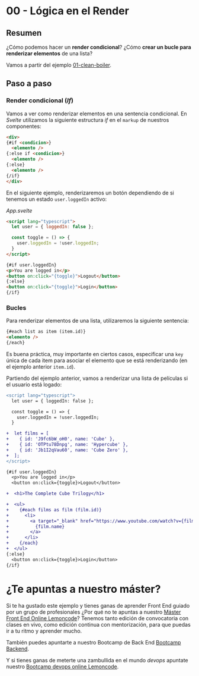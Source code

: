 # 00 - Lógica en el Render

## Resumen

¿Cómo podemos hacer un **render condicional**? ¿Cómo **crear un bucle para renderizar elementos** de una lista?

Vamos a partir del ejemplo [01-clean-boiler](../01-clean-boiler/README.md).

## Paso a paso

### Render condicional (_If_)

Vamos a ver como renderizar elementos en una sentencia condicional. En _Svelte_ utilizamos la siguiente estructura _if_ en el `markup` de nuestros componentes:

```html
<div>
{#if <condicion>}
  <elemento />
{:else if <condicion>}
  <elemento />
{:else}
  <elemento />
{/if}
</div>
```

En el siguiente ejemplo, renderizaremos un botón dependiendo de si tenemos un estado `user.loggedIn` activo:

_App.svelte_

```html
<script lang="typescript">
  let user = { loggedIn: false };

  const toggle = () => {
    user.loggedIn = !user.loggedIn;
  }
</script>

{#if user.loggedIn}
<p>You are logged in</p>
<button on:click="{toggle}">Logout</button>
{:else}
<button on:click="{toggle}">Login</button>
{/if}
```

### Bucles

Para renderizar elementos de una lista, utilizaremos la siguiente sentencia:

```html
{#each list as item (item.id)}
<elemento />
{/each}
```

Es buena práctica, muy importante en ciertos casos, especificar una `key` única de cada item para asociar el elemento que se está renderizando (en el ejemplo anterior `item.id`).

Partiendo del ejemplo anterior, vamos a renderizar una lista de películas si el usuario está logado:

```diff
<script lang="typescript">
  let user = { loggedIn: false };

  const toggle = () => {
    user.loggedIn = !user.loggedIn;
  }

+  let films = [
+    { id: 'J9fc6bW_oH0', name: 'Cube' },
+    { id: 'OTPtu78Dnpg', name: 'Hypercube' },
+    { id: 'Jb1I2qVau60', name: 'Cube Zero' },
+  ];
</script>

{#if user.loggedIn}
  <p>You are logged in</p>
  <button on:click={toggle}>Logout</button>

+  <h1>The Complete Cube Trilogy</h1>

+  <ul>
+    {#each films as film (film.id)}
+      <li>
+        <a target="_blank" href="https://www.youtube.com/watch?v={film.id}">
+          {film.name}
+        </a>
+      </li>
+    {/each}
+  </ul>
{:else}
  <button on:click={toggle}>Login</button>
{/if}

```

# ¿Te apuntas a nuestro máster?

Si te ha gustado este ejemplo y tienes ganas de aprender Front End guiado por un grupo de profesionales ¿Por qué no te apuntas a nuestro [Máster Front End Online Lemoncode](https://lemoncode.net/master-frontend#inicio-banner)? Tenemos tanto edición de convocatoria con clases en vivo, como edición continua con mentorización, para que puedas ir a tu ritmo y aprender mucho.

También puedes apuntarte a nuestro Bootcamp de Back End [Bootcamp Backend](https://lemoncode.net/bootcamp-backend#inicio-banner).

Y si tienes ganas de meterte una zambullida en el mundo _devops_ apuntate nuestro [Bootcamp devops online Lemoncode](https://lemoncode.net/bootcamp-devops#bootcamp-devops/inicio).

